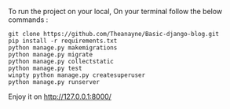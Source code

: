 
To run the project on your local,
On your terminal follow the below commands :
   ```
   git clone https://github.com/Theanayne/Basic-django-blog.git
   pip install -r requirements.txt
   python manage.py makemigrations
   python manage.py migrate
   python manage.py collectstatic
   python manage.py test
   winpty python manage.py createsuperuser
   python manage.py runserver
   ```
Enjoy it on http://127.0.0.1:8000/
